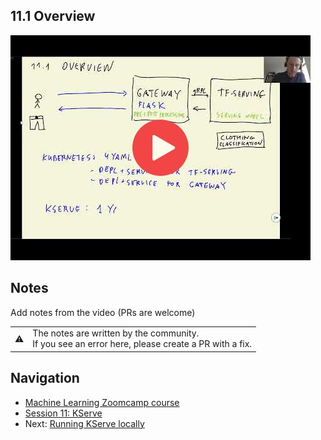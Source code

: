 
## 11.1 Overview

<a href="https://www.youtube.com/watch?v=CFWK05dQoGM&list=PL3MmuxUbc_hIhxl5Ji8t4O6lPAOpHaCLR"><img src="images/thumbnail-11-01.jpg"></a>
 




## Notes

Add notes from the video (PRs are welcome)


<table>
   <tr>
      <td>⚠️</td>
      <td>
         The notes are written by the community. <br>
         If you see an error here, please create a PR with a fix.
      </td>
   </tr>
</table>


## Navigation

* [Machine Learning Zoomcamp course](../)
* [Session 11: KServe](./)
* Next: [Running KServe locally](02-kserve-local.md)